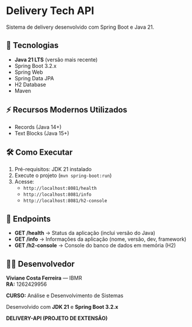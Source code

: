 

# Delivery Tech API

Sistema de delivery desenvolvido com Spring Boot e Java 21.

## 🚀 Tecnologias
- **Java 21 LTS** (versão mais recente)
- Spring Boot 3.2.x
- Spring Web
- Spring Data JPA
- H2 Database
- Maven

## ⚡ Recursos Modernos Utilizados
- Records (Java 14+)
- Text Blocks (Java 15+)

## 🛠️ Como Executar
1. Pré-requisitos: JDK 21 instalado
2. Execute o projeto (`mvn spring-boot:run`)
3. Acesse:
   - `http://localhost:8081/health`
   - `http://localhost:8081/info`
   - `http://localhost:8081/h2-console`

## 🧠 Endpoints
- **GET /health** → Status da aplicação (inclui versão do Java)
- **GET /info** → Informações da aplicação (nome, versão, dev, framework)
- **GET /h2-console** → Console do banco de dados em memória (H2)

## 👩‍💻 Desenvolvedor
**Viviane Costa Ferreira** — IBMR  
**RA:** 1262429956  

**CURSO:** Análise e Desenvolvimento de Sistemas 

Desenvolvido com **JDK 21** e **Spring Boot 3.2.x**

**DELIVERY-API (PROJETO DE EXTENSÃO)** 

